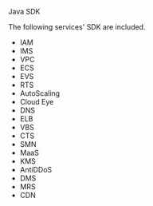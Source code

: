 Java SDK

The following services' SDK are included.
- IAM
- IMS
- VPC
- ECS
- EVS
- RTS
- AutoScaling
- Cloud Eye
- DNS
- ELB
- VBS
- CTS
- SMN
- MaaS
- KMS
- AntiDDoS
- DMS
- MRS
- CDN
